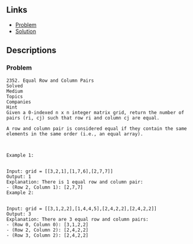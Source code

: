 ## Links
* [Problem](https://leetcode.com/problems/equal-row-and-column-pairs/description/?envType=study-plan-v2&envId=leetcode-75)
* [Solution](https://leetcode.com/problems/equal-row-and-column-pairs/solutions/2324872/100-fast-easy-understanding)


## Descriptions
### Problem
```
2352. Equal Row and Column Pairs
Solved
Medium
Topics
Companies
Hint
Given a 0-indexed n x n integer matrix grid, return the number of pairs (ri, cj) such that row ri and column cj are equal.

A row and column pair is considered equal if they contain the same elements in the same order (i.e., an equal array).

 

Example 1:


Input: grid = [[3,2,1],[1,7,6],[2,7,7]]
Output: 1
Explanation: There is 1 equal row and column pair:
- (Row 2, Column 1): [2,7,7]
Example 2:


Input: grid = [[3,1,2,2],[1,4,4,5],[2,4,2,2],[2,4,2,2]]
Output: 3
Explanation: There are 3 equal row and column pairs:
- (Row 0, Column 0): [3,1,2,2]
- (Row 2, Column 2): [2,4,2,2]
- (Row 3, Column 2): [2,4,2,2]

```
